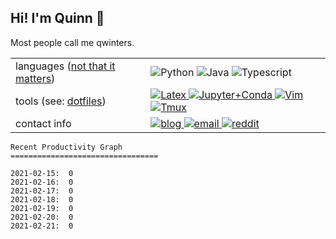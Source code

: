 <h2>Hi! I'm Quinn 👋</h2>
<p>Most people call me qwinters. </p>
<table>
<tr>
<td>
languages (<a href="https://www.reddit.com/r/math/comments/2d8yqn/recommended_programming_languages_for_mathematics/">not that it matters</a>)
</td>
<td>
<img alt="Python" src="https://img.shields.io/badge/-Python-696969?style=flat-square&logo=python&logoColor=FFD43B">
<img alt="Java" src="https://img.shields.io/badge/-Java-696969?style=flat-square&logo=Java&logoColor=FFA500">
<img alt="Typescript" src="https://img.shields.io/badge/-Typescript-696969?style=flat-square&logo=Typescript&logoColor=FFFFFF">
</td>
<tr>
<tr>
<td>
tools (see: <a href="https://github.com/qwinters/dotfiles" alt="dotfiles">dotfiles</a>)
</td>
<td>
<a href="https://github.com/qwinters/dotfiles/blob/2.0.0/home/tex.snippets">
<img alt="Latex" src="https://img.shields.io/badge/-LaTeX-696969?style=flat-square&logo=latex&logoColor=5D8AA8">
</a>
<a href="https://github.com/qwinters/dotfiles/blob/2.0.0/home/condarc">
<img alt="Jupyter+Conda" src="https://img.shields.io/badge/-Jupyter+Conda-696969?style=flat-square&logo=jupyter&logoColor=FFA500">
</a>
<a href="https://github.com/qwinters/dotfiles/blob/2.0.0/home/vimrc">
<img alt="Vim" src="https://img.shields.io/badge/-Vim-696969?style=flat-square&logo=vim&logoColor=00d700">
</a>
<a href="https://github.com/qwinters/dotfiles/blob/2.0.0/home/tmux.cfg">
<img alt="Tmux" src="https://img.shields.io/badge/-Tmux-696969?style=flat-square&logo=powershell&logoColor=00ffff">
</a>
</td>
</tr>
<tr>
<td>contact info</td>
<td>
<a href="https://qwinters.me">
<img alt="blog" src="https://img.shields.io/badge/Website-qwinters.me-696969?style=flat-square&logo=safari">
</a>
<a href="mailto:email@quinnwinters.dev">
<img alt="email" src="https://img.shields.io/badge/Email-email[at]quinnwinters[dot]dev-696969?style=flat-square&logo=microsoft-outlook&logoColor=0078d7">
</a>
<a href="https://reddit.com/u/quintamoniousmagic">
<img alt="reddit" src="https://img.shields.io/badge/Reddit-quintamoniousmagic-696969?style=flat-square&logo=reddit">
</a>
</a>
</td>
</tr>
</table>

```shell
Recent Productivity Graph 
=================================

2021-02-15:  0
2021-02-16:  0
2021-02-17:  0
2021-02-18:  0
2021-02-19:  0
2021-02-20:  0
2021-02-21:  0

```
